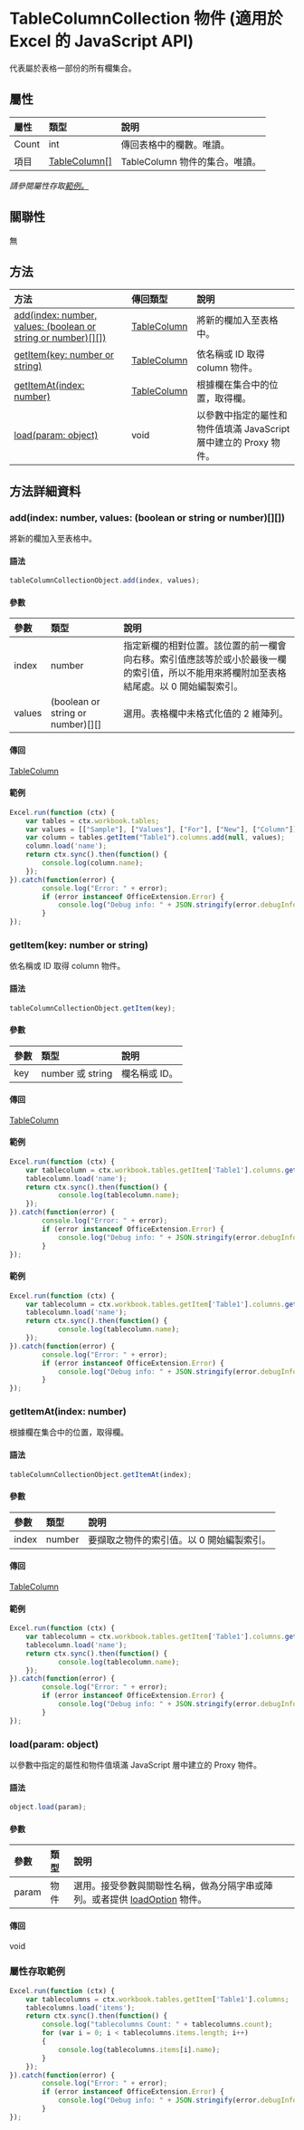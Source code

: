 ﻿# TableColumnCollection 物件 (適用於 Excel 的 JavaScript API)

代表屬於表格一部份的所有欄集合。

## 屬性

| 屬性	     | 類型	   |說明
|:---------------|:--------|:----------|
|Count|int|傳回表格中的欄數。唯讀。|
|項目|[TableColumn[]](tablecolumn.md)|TableColumn 物件的集合。唯讀。|

_請參閱屬性存取[範例。](#範例)_

## 關聯性
無


## 方法

| 方法           | 傳回類型    |說明|
|:---------------|:--------|:----------|
|[add(index: number, values: (boolean or string or number)[][])](#addindex-number-values-boolean-or-string-or-number)|[TableColumn](tablecolumn.md)|將新的欄加入至表格中。|
|[getItem(key: number or string)](#getitemkey-number-or-string)|[TableColumn](tablecolumn.md)|依名稱或 ID 取得 column 物件。|
|[getItemAt(index: number)](#getitematindex-number)|[TableColumn](tablecolumn.md)|根據欄在集合中的位置，取得欄。|
|[load(param: object)](#loadparam-object)|void|以參數中指定的屬性和物件值填滿 JavaScript 層中建立的 Proxy 物件。|

## 方法詳細資料


### add(index: number, values: (boolean or string or number)[][])
將新的欄加入至表格中。

#### 語法
```js
tableColumnCollectionObject.add(index, values);
```

#### 參數
| 參數	    | 類型	   |說明|
|:---------------|:--------|:----------|
|index|number|指定新欄的相對位置。該位置的前一欄會向右移。索引值應該等於或小於最後一欄的索引值，所以不能用來將欄附加至表格結尾處。以 0 開始編製索引。|
|values|(boolean or string or number)[][]|選用。表格欄中未格式化值的 2 維陣列。|

#### 傳回
[TableColumn](tablecolumn.md)

#### 範例

```js
Excel.run(function (ctx) { 
    var tables = ctx.workbook.tables;
    var values = [["Sample"], ["Values"], ["For"], ["New"], ["Column"]];
    var column = tables.getItem("Table1").columns.add(null, values);
    column.load('name');
    return ctx.sync().then(function() {
        console.log(column.name);
    });
}).catch(function(error) {
        console.log("Error: " + error);
        if (error instanceof OfficeExtension.Error) {
            console.log("Debug info: " + JSON.stringify(error.debugInfo));
        }
});
```


### getItem(key: number or string)
依名稱或 ID 取得 column 物件。

#### 語法
```js
tableColumnCollectionObject.getItem(key);
```

#### 參數
| 參數	    | 類型	   |說明|
|:---------------|:--------|:----------|
|key|number 或 string| 欄名稱或 ID。|

#### 傳回
[TableColumn](tablecolumn.md)

#### 範例

```js
Excel.run(function (ctx) { 
    var tablecolumn = ctx.workbook.tables.getItem['Table1'].columns.getItem(0);
    tablecolumn.load('name');
    return ctx.sync().then(function() {
            console.log(tablecolumn.name);
    });
}).catch(function(error) {
        console.log("Error: " + error);
        if (error instanceof OfficeExtension.Error) {
            console.log("Debug info: " + JSON.stringify(error.debugInfo));
        }
});
```


#### 範例
```js
Excel.run(function (ctx) { 
    var tablecolumn = ctx.workbook.tables.getItem['Table1'].columns.getItemAt(0);
    tablecolumn.load('name');
    return ctx.sync().then(function() {
            console.log(tablecolumn.name);
    });
}).catch(function(error) {
        console.log("Error: " + error);
        if (error instanceof OfficeExtension.Error) {
            console.log("Debug info: " + JSON.stringify(error.debugInfo));
        }
});
```

### getItemAt(index: number)
根據欄在集合中的位置，取得欄。

#### 語法
```js
tableColumnCollectionObject.getItemAt(index);
```

#### 參數
| 參數	    | 類型	   |說明|
|:---------------|:--------|:----------|
|index|number|要擷取之物件的索引值。以 0 開始編製索引。|

#### 傳回
[TableColumn](tablecolumn.md)

#### 範例
```js
Excel.run(function (ctx) { 
    var tablecolumn = ctx.workbook.tables.getItem['Table1'].columns.getItemAt(0);
    tablecolumn.load('name');
    return ctx.sync().then(function() {
            console.log(tablecolumn.name);
    });
}).catch(function(error) {
        console.log("Error: " + error);
        if (error instanceof OfficeExtension.Error) {
            console.log("Debug info: " + JSON.stringify(error.debugInfo));
        }
});
```

### load(param: object)
以參數中指定的屬性和物件值填滿 JavaScript 層中建立的 Proxy 物件。

#### 語法
```js
object.load(param);
```

#### 參數
| 參數	    | 類型	   |說明|
|:---------------|:--------|:----------|
|param|物件|選用。接受參數與關聯性名稱，做為分隔字串或陣列。或者提供 [loadOption](loadoption.md) 物件。|

#### 傳回
void
### 屬性存取範例

```js
Excel.run(function (ctx) { 
    var tablecolumns = ctx.workbook.tables.getItem['Table1'].columns;
    tablecolumns.load('items');
    return ctx.sync().then(function() {
        console.log("tablecolumns Count: " + tablecolumns.count);
        for (var i = 0; i < tablecolumns.items.length; i++)
        {
            console.log(tablecolumns.items[i].name);
        }
    });
}).catch(function(error) {
        console.log("Error: " + error);
        if (error instanceof OfficeExtension.Error) {
            console.log("Debug info: " + JSON.stringify(error.debugInfo));
        }
});
```
